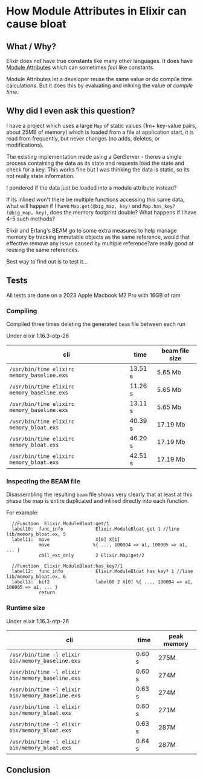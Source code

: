 # How Module Attributes in Elixir can cause bloat

## What / Why?

Elixir does not have true constants like many other languages. It does have [Module Attributes](https://hexdocs.pm/elixir/module-attributes.html) which can sometimes *feel* like constants.

Module Attributes let a developer reuse the same value or do compile time calculations.  But it does this by evaluating and inlining the value *at compile time*.

## Why did I even ask this question?

I have a project which uses a large `Map` of static values (1m+ key-value pairs, about 25MB of memory) which is loaded from a file at application start, it is read from frequently, but never changes (no adds, deletes, or modifications).

The existing implementation made using a GenServer - theres a single process containing the data as its state and requests load the state and check for a key. This works fine but I was thinking the data is static, so its not really state information.

I pondered if the data just be loaded into a module attribute instead?

If its inlined won't there be multiple functions accessing this same data, what will happen if I have `Map.get(@big_map, key)` and `Map.has_key?(@big_map, key)`, does the memory footprint double?  What happens if I have 4-5 such methods?

Elixir and Erlang's BEAM go to some extra measures to help manage memory by tracking immutable objects as the same reference, would that effective remove any issue caused by multiple reference?are really good at reusing the same references.

Best way to find out is to test it...

## Tests

All tests are done on a 2023 Apple Macbook M2 Pro with 16GB of ram

### Compiling

Compiled three times deleting the generated `beam` file between each run

Under elixir 1.16.3-otp-26

| cli | time | beam file size |
| --- | --- | --- |
| `/usr/bin/time elixirc memory_baseline.exs` | 13.51 s | 5.65 Mb |
| `/usr/bin/time elixirc memory_baseline.exs` | 11.26 s | 5.65 Mb |
| `/usr/bin/time elixirc memory_baseline.exs` | 13.11 s | 5.65 Mb |
| `/usr/bin/time elixirc memory_bloat.exs` | 40.39 s | 17.19 Mb |
| `/usr/bin/time elixirc memory_bloat.exs` | 46.20 s | 17.19 Mb |
| `/usr/bin/time elixirc memory_bloat.exs` | 42.51 s | 17.19 Mb |

### Inspecting the BEAM file

Disassembling the resulting `beam` file shows very clearly that at least at this phase the map is entire duplicated and inlined directly into each function.

For example:

```
  //Function  Elixir.ModuleBloat:get/1
  label10:  func_info            Elixir.ModuleBloat get 1 //line lib/memory_bloat.ex, 5
  label11:  move                 X[0] X[1]
            move                %{ ..., 100004 => a1, 100005 => a1, ... }
            call_ext_only        2 Elixir.Map:get/2

  //Function  Elixir.ModuleBloat:has_key?/1
  label12:  func_info            Elixir.ModuleBloat has_key? 1 //line lib/memory_bloat.ex, 6
  label13:  bif2                 label00 2 X[0] %{ ..., 100004 => a1, 100005 => a1, ... }
            return

```

### Runtime size

Under elixir 1.16.3-otp-26

| cli | time | peak memory |
| --- | --- | -- |
| `/usr/bin/time -l elixir bin/memory_baseline.exs` | 0.60 s | 275M |
| `/usr/bin/time -l elixir bin/memory_baseline.exs` | 0.60 s | 274M |
| `/usr/bin/time -l elixir bin/memory_baseline.exs` | 0.63 s | 274M |
| `/usr/bin/time -l elixir bin/memory_bloat.exs` | 0.60 s | 271M |
| `/usr/bin/time -l elixir bin/memory_bloat.exs` | 0.63 s | 287M |
| `/usr/bin/time -l elixir bin/memory_bloat.exs` | 0.64 s | 287M |

## Conclusion

